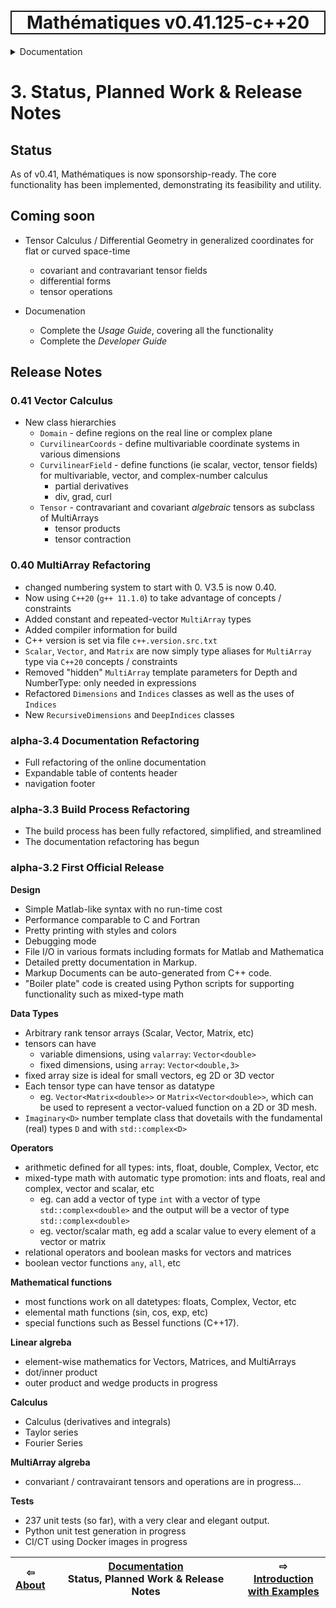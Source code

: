 <h1 style='border: 2px solid; text-align: center'>Mathématiques v0.41.125-c++20</h1>

<details>

<summary>Documentation</summary>

# [Documentation](../README.md)<br>
1. [License](../license/README.md)<br>
2. [About](../about/README.md)<br>
3. _Status, Planned Work & Release Notes_ <br>
4. [Introduction with Examples](../intro/README.md)<br>
5. [Installation](../installation/README.md)<br>
6. [Your First Mathématiques Project](../first-project/README.md)<br>
7. [Usage Guide: Syntax, Data Types, Functions, etc](../user-guide/README.md)<br>
8. [Benchmarks](../benchmarks/README.md)<br>
9. [Tests](../test/README.md)<br>
10. [Developer Guide: Modifying and Extending Mathématiques](../developer-guide/README.md)<br>


</details>



# 3. Status, Planned Work & Release Notes

## Status

As of v0.41, Mathématiques is now sponsorship-ready.  The core functionality has been implemented, demonstrating its feasibility and utility.

## Coming soon

+ Tensor Calculus / Differential Geometry in generalized coordinates for flat or curved space-time
  + covariant and contravariant tensor fields
  + differential forms
  + tensor operations

+ Documenation
  + Complete the _Usage Guide_, covering all the functionality
  + Complete the _Developer Guide_


## Release Notes

### **0.41** Vector Calculus
  + New class hierarchies
    + `Domain` - define regions on the real line or complex plane
    + `CurvilinearCoords` - define multivariable coordinate systems in various dimensions
    + `CurvilinearField` - define functions (ie scalar, vector, tensor fields) for multivariable, vector, and complex-number calculus
      + partial derivatives
      + div, grad, curl
    + `Tensor` - contravariant and covariant *algebraic* tensors as subclass of MultiArrays
      + tensor products
      + tensor contraction

### **0.40** MultiArray Refactoring
  + changed numbering system to start with 0. V3.5 is now 0.40.
  + Now using `C++20` (`g++ 11.1.0`) to take advantage of concepts / constraints
  + Added constant and repeated-vector `MultiArray` types
  + Added compiler information for build
  + C++ version is set via file `c++.version.src.txt`
  + `Scalar`, `Vector`, and `Matrix` are now simply type aliases for `MultiArray` type via `C++20` concepts / constraints
  + Removed "hidden" `MultiArray` template parameters for Depth and NumberType: only needed in expressions
  + Refactored `Dimensions` and `Indices` classes as well as the uses of `Indices`
  + New `RecursiveDimensions`  and `DeepIndices` classes

### **alpha-3.4** Documentation Refactoring
  + Full refactoring of the online documentation
  + Expandable table of contents header
  + navigation footer

### **alpha-3.3** Build Process Refactoring
  + The build process has been fully refactored, simplified, and streamlined
  + The documentation refactoring has begun
  
### **alpha-3.2** First Official Release

**Design**
  + Simple Matlab-like syntax with no run-time cost
  + Performance comparable to C and Fortran
  + Pretty printing with styles and colors
  + Debugging mode
  + File I/O in various formats including formats for Matlab and Mathematica
  + Detailed pretty documentation in Markup.  
  + Markup Documents can be auto-generated from C++ code.
  + "Boiler plate" code is created using Python scripts for supporting functionality such as mixed-type math

**Data Types**
  + Arbitrary rank tensor arrays (Scalar, Vector, Matrix, etc)
  + tensors can have 
    + variable dimensions, using `valarray`:  `Vector<double>`
    + fixed dimensions, using `array`: `Vector<double,3>`
  + fixed array size is ideal for small vectors, eg 2D or 3D vector
  + Each tensor type can have tensor as datatype
    + eg. `Vector<Matrix<double>>` or `Matrix<Vector<double>>`, which can be used to represent a vector-valued function on a 2D or 3D mesh.
  + `Imaginary<D>` number template class that dovetails with the fundamental (real) types `D` and  with `std::complex<D>`

**Operators**
  + arithmetic defined for all types: ints, float, double, Complex, Vector, etc
  + mixed-type math with automatic type promotion: ints and floats, real and complex, vector and scalar, etc
    + eg. can add a vector of type `int` with a vector of type `std::complex<double>` and the output will be a vector of type `std::complex<double>`
    + eg. vector/scalar math, eg add a scalar value to every element of a vector or matrix
  + relational operators and boolean masks for vectors and matrices
  + boolean vector functions ```any```, ```all```, etc

**Mathematical functions**
  + most functions work on all datetypes: floats, Complex, Vector, etc
  + elemental math functions (sin, cos, exp, etc)
  + special functions such as Bessel functions (C++17).

**Linear algreba**
  + element-wise mathematics for Vectors, Matrices, and MultiArrays
  + dot/inner product
  + outer product and wedge products in progress 

**Calculus**
  + Calculus (derivatives and integrals)
  + Taylor series
  + Fourier Series

**MultiArray algreba**
  + convariant / contravairant tensors and operations are in progress...
 
**Tests**
  + 237 unit tests (so far), with a very clear and elegant output.
  + Python unit test generation in progress
  + CI/CT using Docker images in progress


| ⇦ <br />[About](../about/README.md)  | [Documentation](../README.md)<br />Status, Planned Work & Release Notes<br /><img width=1000/> | ⇨ <br />[Introduction with Examples](../intro/README.md)   |
| ------------ | :-------------------------------: | ------------ |

